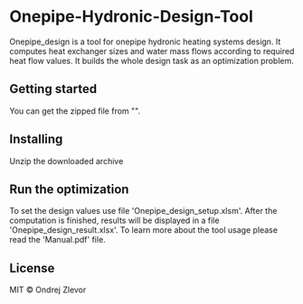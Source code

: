 # Onepipe-Hydronic-Design-Tool

Onepipe_design is a tool for onepipe hydronic heating systems design. It 
computes heat exchanger sizes and water mass flows according to required 
heat flow values. It builds the whole design task as an optimization 
problem.  

## Getting started

You can get the zipped file from "". 

## Installing

Unzip the downloaded archive

## Run the optimization
  
To set the design values use file 'Onepipe_design_setup.xlsm'. After the 
computation is finished, results will be displayed in a file 
'Onepipe_design_result.xlsx'. To learn more about the tool usage please 
read the 'Manual.pdf' file. 

  
## License
MIT © Ondrej Zlevor
